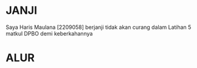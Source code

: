 # JANJI #
Saya Haris Maulana [2209058] berjanji tidak akan curang dalam Latihan 5 matkul DPBO demi keberkahannya

# ALUR #
